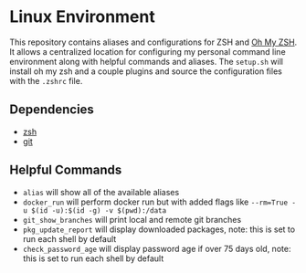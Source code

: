 # Linux Environment

This repository contains aliases and configurations for ZSH and [Oh My ZSH](https://github.com/ohmyzsh/ohmyzsh). It allows a centralized location for configuring my personal command line environment along with helpful commands and aliases. The `setup.sh` will install oh my zsh and a couple plugins and source the configuration files with the `.zshrc` file.

## Dependencies
 - [zsh](https://www.zsh.org/)
 - [git](https://git-scm.com/)

## Helpful Commands
- `alias` will show all of the available aliases
- `docker_run` will perform docker run but with added flags like `--rm=True -u $(id -u):$(id -g) -v $(pwd):/data`
- `git_show_branches` will print local and remote git branches 
- `pkg_update_report` will display downloaded packages, note: this is set to run each shell by default
- `check_password_age` will display password age if over 75 days old, note: this is set to run each shell by default